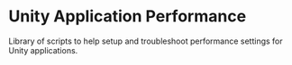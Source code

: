 # Unity Application Performance

Library of scripts to help setup and troubleshoot performance settings for Unity applications.